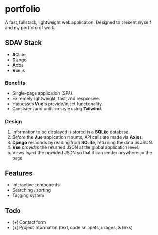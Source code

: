 # portfolio
A fast, fullstack, lightweight web application. Designed to present myself and my portfolio of work.

## SDAV Stack
- **S**QLite
- **D**jango
- **A**xios
- **V**ue.js
### Benefits
- Single-page application (SPA).
- Extremely lightweight, fast, and responsive.
- Harnesses **Vue**'s provide/inject functionality.
- Consistent and uniform style using **Tailwind**.
### Design
1. Information to be displayed is stored in a **SQLite** database.
2. _Before_ the **Vue** application mounts, API calls are made via **Axios**.
3. **Django** responds by reading from **SQLite**, returning the data as JSON.
4. **Vue** _provides_ the returned JSON at the global application level.
5. Views _inject_ the provided JSON so that it can render anywhere on the page.
## Features
- Interactive components
- Searching / sorting
- Tagging system
## Todo
- (+) Contact form
- (+) Project information (text, code snippets, images, & links)
